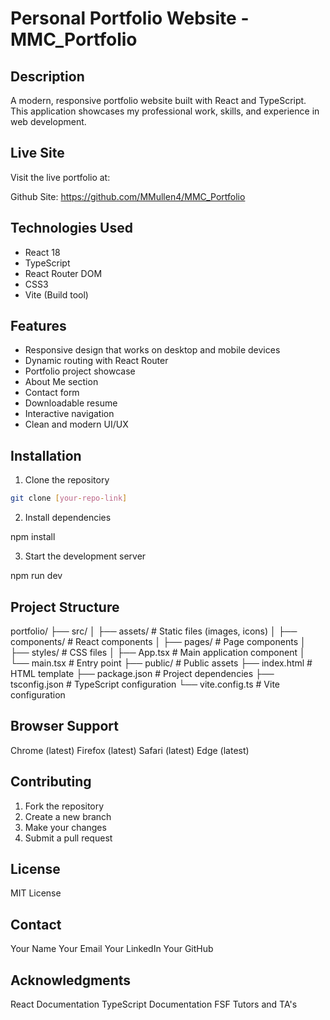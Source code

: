 # Personal Portfolio Website - MMC_Portfolio

## Description

A modern, responsive portfolio website built with React and TypeScript. This application showcases my professional work, skills, and experience in web development.

## Live Site

Visit the live portfolio at: 

Github Site: https://github.com/MMullen4/MMC_Portfolio


## Technologies Used

- React 18
- TypeScript
- React Router DOM
- CSS3
- Vite (Build tool)

## Features

- Responsive design that works on desktop and mobile devices
- Dynamic routing with React Router
- Portfolio project showcase
- About Me section
- Contact form
- Downloadable resume
- Interactive navigation
- Clean and modern UI/UX

## Installation

1. Clone the repository

```bash
git clone [your-repo-link]
```
2. Install dependencies

npm install

3. Start the development server

npm run dev

## Project Structure

portfolio/
├── src/
│ ├── assets/ # Static files (images, icons)
│ ├── components/ # React components
│ ├── pages/ # Page components
│ ├── styles/ # CSS files
│ ├── App.tsx # Main application component
│ └── main.tsx # Entry point
├── public/ # Public assets
├── index.html # HTML template
├── package.json # Project dependencies
├── tsconfig.json # TypeScript configuration
└── vite.config.ts # Vite configuration

## Browser Support
Chrome (latest)
Firefox (latest)
Safari (latest)
Edge (latest)

## Contributing
1. Fork the repository
2. Create a new branch
3. Make your changes
4. Submit a pull request

## License
MIT License

## Contact
Your Name
Your Email
Your LinkedIn
Your GitHub

## Acknowledgments
React Documentation
TypeScript Documentation
FSF Tutors and TA's

